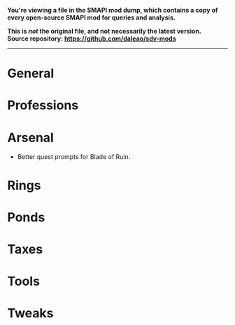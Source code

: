 **You're viewing a file in the SMAPI mod dump, which contains a copy of every open-source SMAPI mod
for queries and analysis.**

**This is _not_ the original file, and not necessarily the latest version.**  
**Source repository: https://github.com/daleao/sdv-mods**

----

# General

# Professions

# Arsenal

* Better quest prompts for Blade of Ruin.

# Rings

# Ponds

# Taxes

# Tools

# Tweaks
